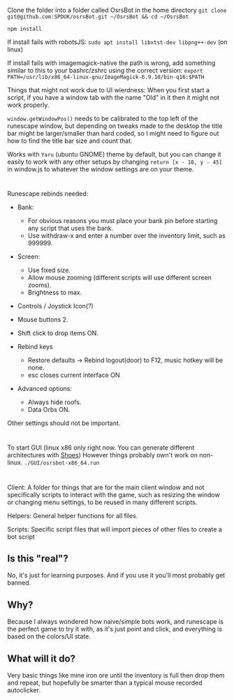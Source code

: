 Clone the folder into a folder called OsrsBot in the home directory
`git clone git@github.com:SPDUK/osrsBot.git ~/OsrsBot && cd ~/OsrsBot`

`npm install`

If install fails with robotsJS:
`sudo apt install libxtst-dev libpng++-dev` (on linux)

If install fails with imagemagick-native the path is wrong, add something similar to this to your bashrc/zshrc using the correct version:
`export PATH=/usr/lib/x86_64-linux-gnu/ImageMagick-6.9.10/bin-q16:$PATH`

Things that might not work due to UI wierdness:
When you first start a script, if you have a window tab with the name "Old" in it then it might not work properly.

`window.getWindowPos()` needs to be calibrated to the top left of the runescape window, but depending on tweaks made to the desktop the title bar might be larger/smaller than hard coded, so I might need to figure out how to find the title bar size and count that.

Works with `Yaru` (ubuntu GNOME) theme by default, but you can change it easily to work with any other setups by changing `return [x - 10, y - 45]` in window.js to whatever the window settings are on your theme.

#

Runescape rebinds needed:

- Bank:

  - For obvious reasons you must place your bank pin before starting any script that uses the bank.
  - Use withdraw-x and enter a number over the inventory limit, such as 999999.

- Screen:
  - Use fixed size.
  - Allow mouse zooming (different scripts will use different screen zooms).
  - Brightness to max.
- Controls / Joystick Icon(?)
- Mouse buttons 2.
- Shift click to drop items ON.
- Rebind keys
  - Restore defaults -> Rebind logout(door) to F12, music hotkey will be none.
  - esc closes current interface ON
- Advanced options:
  - Always hide roofs.
  - Data Orbs ON.

Other settings should not be important.

#

To start GUI (linux x86 only right now. You can generate different architectures with [Shoes](http://shoesrb.com/)) However things probably own't work on non-linux.
`./GUI/osrsbot-x86_64.run`

#

###

Client: A folder for things that are for the main client window and not specifically scripts to interact with the game, such as resizing the window or changing menu settings, to be reused in many different scripts.

Helpers: General helper functions for all files.

Scripts: Specific script files that will import pieces of other files to create a bot script

## Is this "real"?

No, it's just for learning purposes. And if you use it you'll most probably get banned.

## Why?

Because I always wondered how naive/simple bots work, and runescape is the perfect game to try it with, as it's just point and click, and everything is based on the colors/UI state.

## What will it do?

Very basic things like mine iron ore until the inventory is full then drop them and repeat, but hopefully be smarter than a typical mouse recorded autoclicker.
